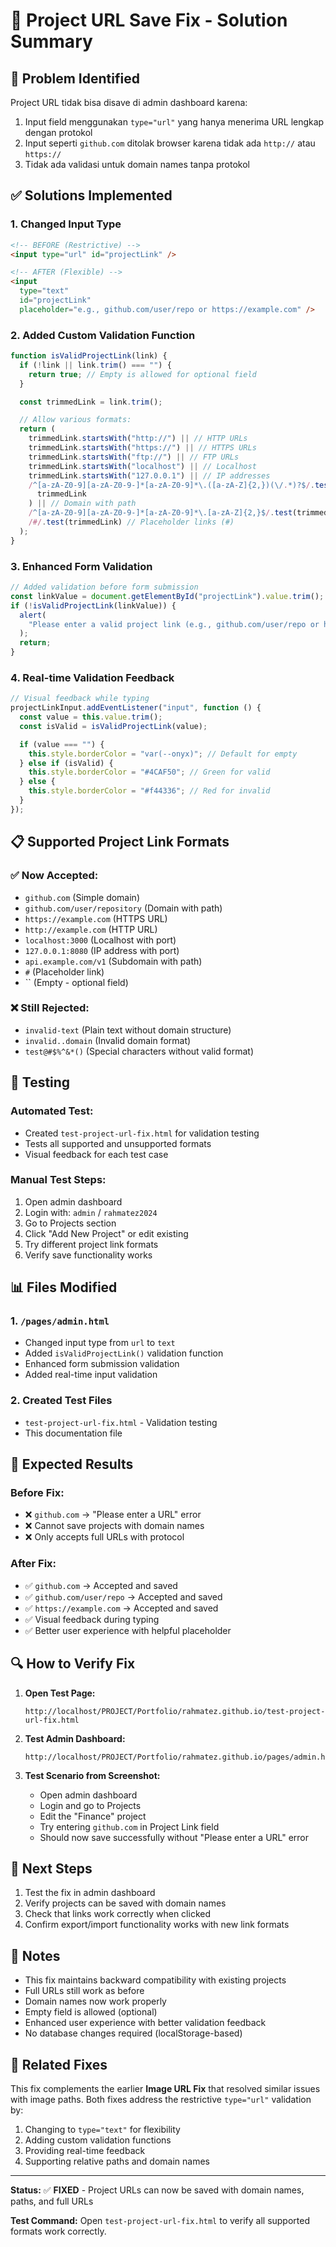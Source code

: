 # 🔗 Project URL Save Fix - Solution Summary

## 🚨 **Problem Identified**

Project URL tidak bisa disave di admin dashboard karena:

1. Input field menggunakan `type="url"` yang hanya menerima URL lengkap dengan protokol
2. Input seperti `github.com` ditolak browser karena tidak ada `http://` atau `https://`
3. Tidak ada validasi untuk domain names tanpa protokol

## ✅ **Solutions Implemented**

### **1. Changed Input Type**

```html
<!-- BEFORE (Restrictive) -->
<input type="url" id="projectLink" />

<!-- AFTER (Flexible) -->
<input
  type="text"
  id="projectLink"
  placeholder="e.g., github.com/user/repo or https://example.com" />
```

### **2. Added Custom Validation Function**

```javascript
function isValidProjectLink(link) {
  if (!link || link.trim() === "") {
    return true; // Empty is allowed for optional field
  }

  const trimmedLink = link.trim();

  // Allow various formats:
  return (
    trimmedLink.startsWith("http://") || // HTTP URLs
    trimmedLink.startsWith("https://") || // HTTPS URLs
    trimmedLink.startsWith("ftp://") || // FTP URLs
    trimmedLink.startsWith("localhost") || // Localhost
    trimmedLink.startsWith("127.0.0.1") || // IP addresses
    /^[a-zA-Z0-9][a-zA-Z0-9-]*[a-zA-Z0-9]*\.([a-zA-Z]{2,})(\/.*)?$/.test(
      trimmedLink
    ) || // Domain with path
    /^[a-zA-Z0-9][a-zA-Z0-9-]*[a-zA-Z0-9]*\.[a-zA-Z]{2,}$/.test(trimmedLink) || // Simple domain
    /#/.test(trimmedLink) // Placeholder links (#)
  );
}
```

### **3. Enhanced Form Validation**

```javascript
// Added validation before form submission
const linkValue = document.getElementById("projectLink").value.trim();
if (!isValidProjectLink(linkValue)) {
  alert(
    "Please enter a valid project link (e.g., github.com/user/repo or https://example.com)"
  );
  return;
}
```

### **4. Real-time Validation Feedback**

```javascript
// Visual feedback while typing
projectLinkInput.addEventListener("input", function () {
  const value = this.value.trim();
  const isValid = isValidProjectLink(value);

  if (value === "") {
    this.style.borderColor = "var(--onyx)"; // Default for empty
  } else if (isValid) {
    this.style.borderColor = "#4CAF50"; // Green for valid
  } else {
    this.style.borderColor = "#f44336"; // Red for invalid
  }
});
```

## 📋 **Supported Project Link Formats**

### ✅ **Now Accepted:**

- `github.com` (Simple domain)
- `github.com/user/repository` (Domain with path)
- `https://example.com` (HTTPS URL)
- `http://example.com` (HTTP URL)
- `localhost:3000` (Localhost with port)
- `127.0.0.1:8080` (IP address with port)
- `api.example.com/v1` (Subdomain with path)
- `#` (Placeholder link)
- `` (Empty - optional field)

### ❌ **Still Rejected:**

- `invalid-text` (Plain text without domain structure)
- `invalid..domain` (Invalid domain format)
- `test@#$%^&*()` (Special characters without valid format)

## 🧪 **Testing**

### **Automated Test:**

- Created `test-project-url-fix.html` for validation testing
- Tests all supported and unsupported formats
- Visual feedback for each test case

### **Manual Test Steps:**

1. Open admin dashboard
2. Login with: `admin` / `rahmatez2024`
3. Go to Projects section
4. Click "Add New Project" or edit existing
5. Try different project link formats
6. Verify save functionality works

## 📊 **Files Modified**

### **1. `/pages/admin.html`**

- Changed input type from `url` to `text`
- Added `isValidProjectLink()` validation function
- Enhanced form submission validation
- Added real-time input validation

### **2. Created Test Files**

- `test-project-url-fix.html` - Validation testing
- This documentation file

## 🎯 **Expected Results**

### **Before Fix:**

- ❌ `github.com` → "Please enter a URL" error
- ❌ Cannot save projects with domain names
- ❌ Only accepts full URLs with protocol

### **After Fix:**

- ✅ `github.com` → Accepted and saved
- ✅ `github.com/user/repo` → Accepted and saved
- ✅ `https://example.com` → Accepted and saved
- ✅ Visual feedback during typing
- ✅ Better user experience with helpful placeholder

## 🔍 **How to Verify Fix**

1. **Open Test Page:**

   ```
   http://localhost/PROJECT/Portfolio/rahmatez.github.io/test-project-url-fix.html
   ```

2. **Test Admin Dashboard:**

   ```
   http://localhost/PROJECT/Portfolio/rahmatez.github.io/pages/admin.html
   ```

3. **Test Scenario from Screenshot:**
   - Open admin dashboard
   - Login and go to Projects
   - Edit the "Finance" project
   - Try entering `github.com` in Project Link field
   - Should now save successfully without "Please enter a URL" error

## 🚀 **Next Steps**

1. Test the fix in admin dashboard
2. Verify projects can be saved with domain names
3. Check that links work correctly when clicked
4. Confirm export/import functionality works with new link formats

## 📝 **Notes**

- This fix maintains backward compatibility with existing projects
- Full URLs still work as before
- Domain names now work properly
- Empty field is allowed (optional)
- Enhanced user experience with better validation feedback
- No database changes required (localStorage-based)

## 🔗 **Related Fixes**

This fix complements the earlier **Image URL Fix** that resolved similar issues with image paths. Both fixes address the restrictive `type="url"` validation by:

1. Changing to `type="text"` for flexibility
2. Adding custom validation functions
3. Providing real-time feedback
4. Supporting relative paths and domain names

---

**Status:** ✅ **FIXED** - Project URLs can now be saved with domain names, paths, and full URLs

**Test Command:** Open `test-project-url-fix.html` to verify all supported formats work correctly.
